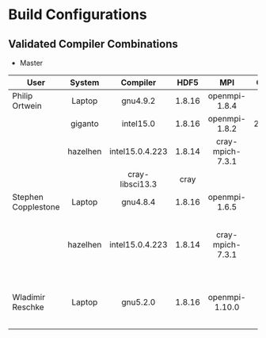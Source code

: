 # Build Configurations

## Validated Compiler Combinations

*  Master

| User                | System        | Compiler          | HDF5  | MPI             | CMake  | Makefile | Notes                                             |
| ------------------- |:-------------:| :----------------:|:-----:|:---------------:|:------:|:-------: |:-------------------------------------------------:|
| Philip Ortwein      | Laptop        | gnu4.9.2          |1.8.16 |openmpi-1.8.4    |3.4.3   |          |                                                   |
|                     | giganto       | intel15.0         |1.8.16 |openmpi-1.8.2    |2.8.12.2|          | no autolist                                       |
|                     | hazelhen      | intel15.0.4.223   |1.8.14 |cray-mpich-7.3.1 |3.4.2   |          | manual tecio                                      |
|                     |               | cray-libsci13.3   |cray   |                 |        |          |                                                   |
| Stephen Copplestone | Laptop        | gnu4.8.4          |1.8.16 |openmpi-1.6.5    | 3.2.2  |          |                                                   |
|                     | hazelhen      | intel15.0.4.223   |1.8.14 |cray-mpich-7.3.1 | 3.4.2  |          | set tecio path by hand (copy from old Boltzplatz) |
| Wladimir Reschke    | Laptop        | gnu5.2.0          |1.8.16 |openmpi-1.10.0   | 3.4.3  |          | linking only works with gnu5.2.0                  |